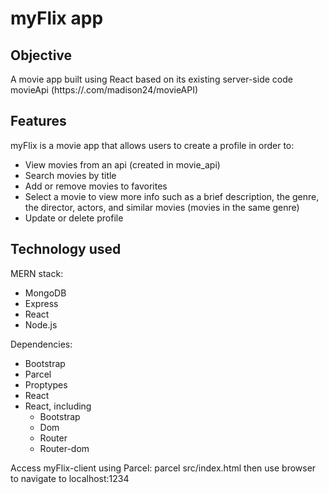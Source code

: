 # myFlix app

## Objective
A movie app built using React  based on its existing server-side code movieApi (https://.com/madison24/movieAPI)

## Features 
myFlix is a movie app that allows users to create a profile in order to:

- View movies from an api (created in movie_api)
- Search movies by title
- Add or remove movies to favorites
- Select a movie to view more info such as a brief description, the genre, the director, actors, and similar movies (movies in the same genre)
- Update or delete profile

## Technology used 
MERN stack: 
- MongoDB
- Express
- React
- Node.js

Dependencies:
- Bootstrap
- Parcel
- Proptypes
- React
- React, including
    - Bootstrap
    - Dom
    - Router
    - Router-dom

Access myFlix-client using Parcel: parcel src/index.html then use browser to navigate to localhost:1234

